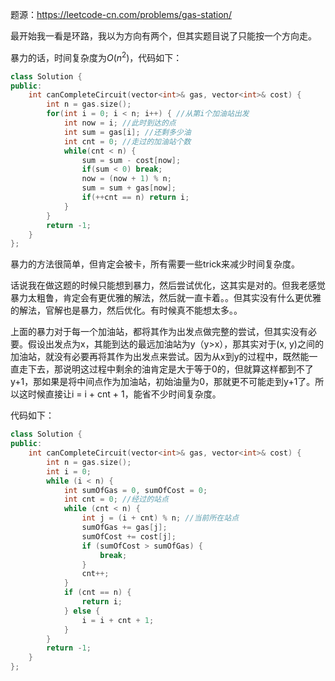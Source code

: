 题源：https://leetcode-cn.com/problems/gas-station/

最开始我一看是环路，我以为方向有两个，但其实题目说了只能按一个方向走。

暴力的话，时间复杂度为$O(n^2)$，代码如下：

```c++
class Solution {
public:
    int canCompleteCircuit(vector<int>& gas, vector<int>& cost) {
        int n = gas.size();
        for(int i = 0; i < n; i++) { //从第i个加油站出发
            int now = i; //此时到达的点
            int sum = gas[i]; //还剩多少油
            int cnt = 0; //走过的加油站个数
            while(cnt < n) {
                sum = sum - cost[now];
                if(sum < 0) break;
                now = (now + 1) % n;
                sum = sum + gas[now];
                if(++cnt == n) return i;
            }
        }
        return -1;
    }
};
```

暴力的方法很简单，但肯定会被卡，所有需要一些trick来减少时间复杂度。

话说我在做这题的时候只能想到暴力，然后尝试优化，这其实是对的。但我老感觉暴力太粗鲁，肯定会有更优雅的解法，然后就一直卡着。。但其实没有什么更优雅的解法，官解也是暴力，然后优化。有时候真不能想太多。。

上面的暴力对于每一个加油站，都将其作为出发点做完整的尝试，但其实没有必要。假设出发点为x，其能到达的最远加油站为y（y>x），那其实对于(x, y)之间的加油站，就没有必要再将其作为出发点来尝试。因为从x到y的过程中，既然能一直走下去，那说明这过程中剩余的油肯定是大于等于0的，但就算这样都到不了y+1，那如果是将中间点作为加油站，初始油量为0，那就更不可能走到y+1了。所以这时候直接让i = i + cnt + 1，能省不少时间复杂度。

代码如下：

```c++
class Solution {
public:
    int canCompleteCircuit(vector<int>& gas, vector<int>& cost) {
        int n = gas.size();
        int i = 0;
        while (i < n) {
            int sumOfGas = 0, sumOfCost = 0;
            int cnt = 0; //经过的站点
            while (cnt < n) {
                int j = (i + cnt) % n; //当前所在站点
                sumOfGas += gas[j];
                sumOfCost += cost[j];
                if (sumOfCost > sumOfGas) {
                    break;
                }
                cnt++;
            }
            if (cnt == n) {
                return i;
            } else {
                i = i + cnt + 1;
            }
        }
        return -1;
    }
};

```





